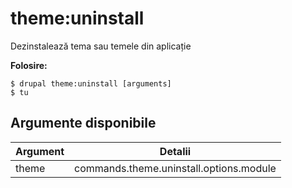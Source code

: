 # theme:uninstall
Dezinstalează tema sau temele din aplicație

**Folosire:**
```
$ drupal theme:uninstall [arguments] 
$ tu  
```

## Argumente disponibile
Argument | Detalii
---------|-------------
theme | commands.theme.uninstall.options.module
